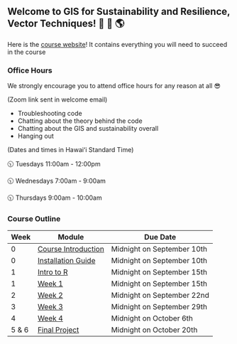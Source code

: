 ## Welcome to GIS for Sustainability and Resilience, Vector Techniques!  🌊 🌱 🌎

Here is the [course website](https://nsf-all-spice-alliance.github.io/GISSR.github.io/)! It contains everything you will need to succeed in the course

### Office Hours 

We strongly encourage you to attend office hours for any reason at all 😎

(Zoom link sent in welcome email)

- Troubleshooting code
- Chatting about the theory behind the code
- Chatting about the GIS and sustainability overall
- Hanging out 

(Dates and times in Hawaiʻi Standard Time)


🕥 Tuesdays 11:00am - 12:00pm

🕥 Wednesdays 7:00am - 9:00am

🕥 Thursdays 9:00am - 10:00am


### Course Outline

| Week   | Module | Due Date |
| -------- | ------- | ------- |
| 0 | [Course Introduction](https://nsf-all-spice-alliance.github.io/GISSR.github.io/rmarkdowns/Course_Intro.html)  | Midnight on September 10th |        
| 0 | [Installation Guide](https://nsf-all-spice-alliance.github.io/GISSR.github.io/rmarkdowns/installation_guide.html)  |  Midnight on September 10th | 
| 1    | [Intro to R](https://nsf-all-spice-alliance.github.io/GISSR.github.io/rmarkdowns/intro_to_r.html)  | Midnight on September 15th |
| 1    | [Week 1](https://nsf-all-spice-alliance.github.io/GISSR.github.io/rmarkdowns/Week_1.html)  | Midnight on September 15th |
| 2    | [Week 2](https://nsf-all-spice-alliance.github.io/SDG-Analytics-in-R/rmarkdowns/Week_2.html)  | Midnight on September 22nd |
| 3    | [Week 3](https://nsf-all-spice-alliance.github.io/SDG-Analytics-in-R/rmarkdowns/Week_3.html)  | Midnight on September 29th |
| 4    | [Week 4](https://nsf-all-spice-alliance.github.io/SDG-Analytics-in-R/rmarkdowns/Week_4.html)  | Midnight on October 6th |
| 5 & 6 | [Final Project](https://nsf-all-spice-alliance.github.io/SDG-Analytics-in-R/rmarkdowns/Final_Challenge.html)  | Midnight on October 20th |
